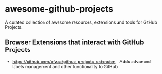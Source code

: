 # awesome-github-projects
A curated collection of awesome resources, extensions and tools for GitHub Projects. 

## Browser Extensions that interact with GitHub Projects

- https://github.com/ofzza/github-projects-extension - Adds advanced labels management and other functionality to GitHub
